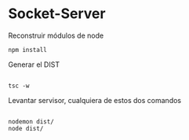 


# Socket-Server

Reconstruir módulos de node
```
npm install 
```

Generar el DIST
```

tsc -w
```

Levantar servisor, cualquiera de estos dos comandos
```

nodemon dist/
node dist/
```

